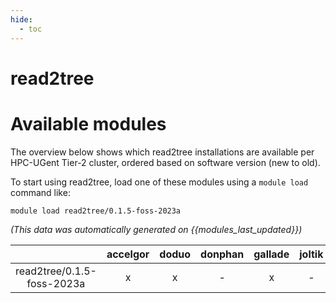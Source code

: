 ```yaml
---
hide:
  - toc
---
```


read2tree
=========

# Available modules


The overview below shows which read2tree installations are available per HPC-UGent Tier-2 cluster, ordered based on software version (new to old).

To start using read2tree, load one of these modules using a `module load` command like:

```shell
module load read2tree/0.1.5-foss-2023a
```

*(This data was automatically generated on {{modules_last_updated}})*  

| |accelgor|doduo|donphan|gallade|joltik|shinx|
| :---: | :---: | :---: | :---: | :---: | :---: | :---: |
|read2tree/0.1.5-foss-2023a|x|x|-|x|-|x|
